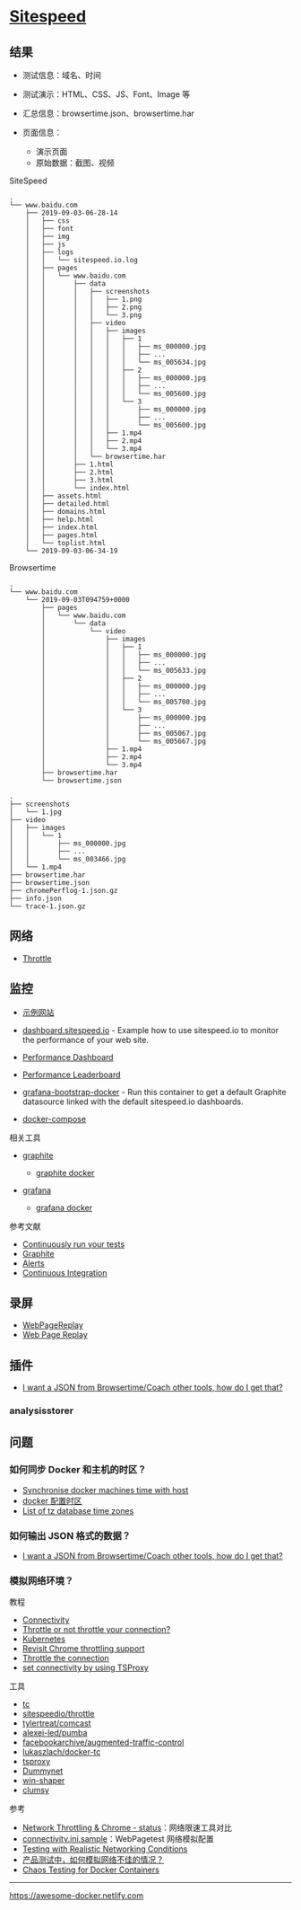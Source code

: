 # [Sitespeed](https://www.sitespeed.io)

## 结果

- 测试信息：域名、时间
- 测试演示：HTML、CSS、JS、Font、Image 等
- 汇总信息：browsertime.json、browsertime.har
- 页面信息：

    - 演示页面
    - 原始数据：截图、视频

SiteSpeed

```
.
└── www.baidu.com
    ├── 2019-09-03-06-28-14
    │   ├── css
    │   ├── font
    │   ├── img
    │   ├── js
    │   ├── logs
    │   │   └── sitespeed.io.log
    │   ├── pages
    │   │   └── www.baidu.com
    │   │       ├── data
    │   │       │   ├── screenshots
    │   │       │   │   ├── 1.png
    │   │       │   │   ├── 2.png
    │   │       │   │   └── 3.png
    │   │       │   ├── video
    │   │       │   │   ├── images
    │   │       │   │   │   ├── 1
    │   │       │   │   │   │   ├── ms_000000.jpg
    │   │       │   │   │   │   ├── ...
    │   │       │   │   │   │   └── ms_005634.jpg
    │   │       │   │   │   ├── 2
    │   │       │   │   │   │   ├── ms_000000.jpg
    │   │       │   │   │   │   ├── ...
    │   │       │   │   │   │   └── ms_005600.jpg
    │   │       │   │   │   └── 3
    │   │       │   │   │       ├── ms_000000.jpg
    │   │       │   │   │       ├── ...
    │   │       │   │   │       └── ms_005600.jpg
    │   │       │   │   ├── 1.mp4
    │   │       │   │   ├── 2.mp4
    │   │       │   │   └── 3.mp4
    │   │       │   └── browsertime.har
    │   │       ├── 1.html
    │   │       ├── 2.html
    │   │       ├── 3.html
    │   │       └── index.html
    │   ├── assets.html
    │   ├── detailed.html
    │   ├── domains.html
    │   ├── help.html
    │   ├── index.html
    │   ├── pages.html
    │   └── toplist.html
    └── 2019-09-03-06-34-19
```

Browsertime

```
.
└── www.baidu.com
    └── 2019-09-03T094759+0000
        ├── pages
        │   └── www.baidu.com
        │       └── data
        │           └── video
        │               ├── images
        │               │   ├── 1
        │               │   │   ├── ms_000000.jpg
        │               │   │   ├── ...
        │               │   │   └── ms_005633.jpg
        │               │   ├── 2
        │               │   │   ├── ms_000000.jpg
        │               │   │   ├── ...
        │               │   │   └── ms_005700.jpg
        │               │   └── 3
        │               │       ├── ms_000000.jpg
        │               │       ├── ...
        │               │       ├── ms_005067.jpg
        │               │       └── ms_005667.jpg
        │               ├── 1.mp4
        │               ├── 2.mp4
        │               └── 3.mp4
        ├── browsertime.har
        └── browsertime.json
```

```
.
├── screenshots
│   └── 1.jpg
├── video
│   ├── images
│   │   └── 1
│   │       ├── ms_000000.jpg
│   │       ├── ...
│   │       └── ms_003466.jpg
│   └── 1.mp4
├── browsertime.har
├── browsertime.json
├── chromePerflog-1.json.gz
├── info.json
└── trace-1.json.gz
```

## 网络

- [Throttle](https://www.sitespeed.io/documentation/throttle/)

## 监控

- [示例网站](https://dashboard.sitespeed.io)
- [dashboard.sitespeed.io](https://github.com/sitespeedio/dashboard.sitespeed.io) - Example how to use sitespeed.io to monitor the performance of your web site.
- [Performance Dashboard](https://www.sitespeed.io/documentation/sitespeed.io/performance-dashboard/#up-and-running-in-almost-5-minutes)


- [Performance Leaderboard](https://www.sitespeed.io/documentation/sitespeed.io/leaderboard/)
- [grafana-bootstrap-docker](https://github.com/sitespeedio/grafana-bootstrap-docker) - Run this container to get a default Graphite datasource linked with the default sitespeed.io dashboards.
- [docker-compose](https://github.com/sitespeedio/sitespeed.io/blob/master/docker/docker-compose.yml)

相关工具

- [graphite](https://graphiteapp.org)

    - [graphite docker](https://hub.docker.com/r/sitespeedio/graphite)

- [grafana](https://grafana.com)

    - [grafana docker](https://hub.docker.com/r/grafana/grafana/tags)

参考文献

- [Continuously run your tests](https://www.sitespeed.io/documentation/sitespeed.io/continuously-run-your-tests/)
- [Graphite](https://www.sitespeed.io/documentation/sitespeed.io/graphite/)
- [Alerts](https://www.sitespeed.io/documentation/sitespeed.io/alerts/)
- [Continuous Integration](https://www.sitespeed.io/documentation/sitespeed.io/continuous-integration/)

## 录屏

- [WebPageReplay](https://www.sitespeed.io/documentation/sitespeed.io/webpagereplay/)
- [Web Page Replay](https://github.com/catapult-project/catapult/blob/master/web_page_replay_go/README.md)

## 插件

- [I want a JSON from Browsertime/Coach other tools, how do I get that?](https://www.sitespeed.io/documentation/sitespeed.io/best-practice/)

### analysisstorer

## 问题

### 如何同步 Docker 和主机的时区？

- [Synchronise docker machines time with host](https://www.sitespeed.io/documentation/sitespeed.io/docker/#synchronise-docker-machines-time-with-host)
- [docker 配置时区](https://www.jianshu.com/p/f00c29bc6bb6)
- [List of tz database time zones](https://en.wikipedia.org/wiki/List_of_tz_database_time_zoness)

### 如何输出 JSON 格式的数据？

- [I want a JSON from Browsertime/Coach other tools, how do I get that?](https://www.sitespeed.io/documentation/sitespeed.io/best-practice/#i-want-a-json-from-browsertimecoach-other-tools-how-do-i-get-that)

### 模拟网络环境？

教程

- [Connectivity](https://www.sitespeed.io/documentation/sitespeed.io/connectivity/)
- [Throttle or not throttle your connection?](https://www.sitespeed.io/documentation/sitespeed.io/best-practice/#throttle-or-not-throttle-your-connection)
- [Kubernetes](https://www.sitespeed.io/documentation/sitespeed.io/best-practice/#kubernetes)
- [Revisit Chrome throttling support](https://github.com/sitespeedio/sitespeed.io/issues/2267)
- [Throttle the connection](https://github.com/sitespeedio/sitespeed.io/issues/895)
- [set connectivity by using TSProxy](https://www.sitespeed.io/documentation/sitespeed.io/mobile-phones/#tsproxy)

工具

- [tc](https://linux.die.net/man/8/tc)
- [sitespeedio/throttle](https://github.com/sitespeedio/throttle)
- [tylertreat/comcast](https://github.com/tylertreat/Comcast)
- [alexei-led/pumba](https://github.com/alexei-led/pumba)
- [facebookarchive/augmented-traffic-control](https://github.com/facebookarchive/augmented-traffic-control)
- [lukaszlach/docker-tc](https://github.com/lukaszlach/docker-tc)
- [tsproxy](https://github.com/WPO-Foundation/tsproxy)
- [Dummynet](https://cs.baylor.edu/~donahoo/tools/dummy/)
- [win-shaper](https://github.com/WPO-Foundation/win-shaper)
- [clumsy](http://jagt.github.io/clumsy/)

参考

- [Network Throttling & Chrome - status](https://docs.google.com/document/d/1TwWLaLAfnBfbk5_ZzpGXegPapCIfyzT4MWuZgspKUAQ/edit#heading=h.buq49xxy577t)：网络限速工具对比
- [connectivity.ini.sample](https://github.com/WPO-Foundation/webpagetest/blob/master/www/settings/connectivity.ini.sample)：WebPagetest 网络模拟配置
- [Testing with Realistic Networking Conditions](https://calendar.perfplanet.com/2016/testing-with-realistic-networking-conditions/)
- [产品测试中，如何模拟网络不佳的情况？](https://www.zhihu.com/question/29128847)
- [Chaos Testing for Docker Containers](https://codefresh.io/docker-tutorial/chaos_testing_docker/)

---

https://awesome-docker.netlify.com
